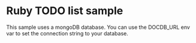 # Ruby TODO list sample 
This sample uses a mongoDB database. You can use the DOCDB_URL env var to set the connection string to your database.
